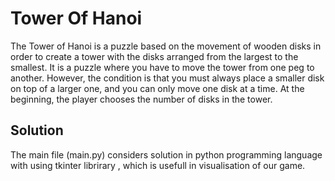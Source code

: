 # Tower Of Hanoi
The Tower of Hanoi is a puzzle based on the movement of wooden disks in order to create a tower with the disks arranged from the largest to the smallest.
It is a puzzle where you have to move the tower from one peg to another. However, the condition is that you must always place a smaller disk on top of a larger one, 
and you can only move one disk at a time. At the beginning, the player chooses the number of disks in the tower.

## Solution
The main file (main.py) considers solution in python programming language with using tkinter librirary , which is usefull in visualisation of our game.
